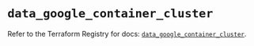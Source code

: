 # `data_google_container_cluster`

Refer to the Terraform Registry for docs: [`data_google_container_cluster`](https://registry.terraform.io/providers/hashicorp/google/6.4.0/docs/data-sources/container_cluster).
